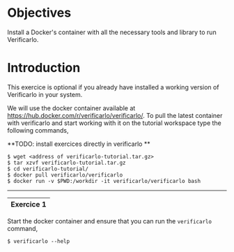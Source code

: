 # Objectives 
Install a Docker's container with all the necessary tools and library to run Verificarlo.

# Introduction
This exercice is optional if you already have installed a working version of Verificarlo in your system.

We will use the docker container available at <https://hub.docker.com/r/verificarlo/verificarlo/>.
To pull the latest container with verificarlo and start working with it on the tutorial workspace type the following commands,

**TODO: install exercices directly in verificarlo **

    $ wget <address of verificarlo-tutorial.tar.gz>
    $ tar xzvf verificarlo-tutorial.tar.gz
    $ cd verificarlo-tutorial/
    $ docker pull verificarlo/verificarlo
    $ docker run -v $PWD:/workdir -it verificarlo/verificarlo bash

***

| Exercice 1 |
|:------------|

Start the docker container and ensure that you can run the `verificarlo` command,

    $ verificarlo --help
